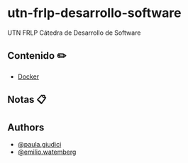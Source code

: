 # utn-frlp-desarrollo-software
UTN FRLP Cátedra de Desarrollo de Software

## Contenido ✏️
- [Docker](https://github.com/ewatemberg/utn-frlp-desarrollo-software/tree/main/docker)

## Notas 📋

## Authors
- [@paula.giudici](https://www.linkedin.com/in/paulagiudici-laplata/)
- [@emilio.watemberg](https://www.linkedin.com/in/emilio-watemberg/)

